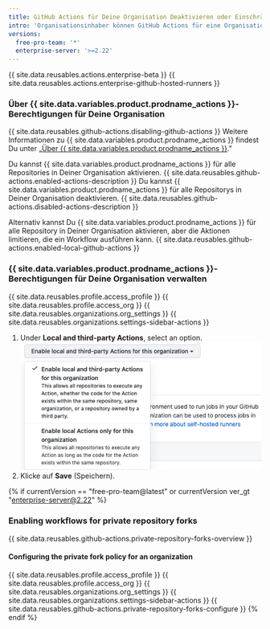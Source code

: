 ```yaml
---
title: GitHub Actions für Deine Organisation Deaktivieren oder Einschränken
intro: 'Organisationsinhaber können GitHub Actions für eine Organisation deaktivieren, aktivieren oder einschränken.'
versions:
  free-pro-team: '*'
  enterprise-server: '>=2.22'
---
```


{{ site.data.reusables.actions.enterprise-beta }}
{{ site.data.reusables.actions.enterprise-github-hosted-runners }}

### Über {{ site.data.variables.product.prodname_actions }}-Berechtigungen für Deine Organisation

{{ site.data.reusables.github-actions.disabling-github-actions }} Weitere Informationen zu {{ site.data.variables.product.prodname_actions }} findest Du unter „[Über {{ site.data.variables.product.prodname_actions }}](/actions/getting-started-with-github-actions/about-github-actions)."

Du kannst {{ site.data.variables.product.prodname_actions }} für alle Repositories in Deiner Organisation aktivieren. {{ site.data.reusables.github-actions.enabled-actions-description }} Du kannst {{ site.data.variables.product.prodname_actions }} für alle Repositorys in Deiner Organisation deaktivieren. {{ site.data.reusables.github-actions.disabled-actions-description }}

Alternativ kannst Du {{ site.data.variables.product.prodname_actions }} für alle Repository in Deiner Organisation aktivieren, aber die Aktionen limitieren, die ein Workflow ausführen kann. {{ site.data.reusables.github-actions.enabled-local-github-actions }}

### {{ site.data.variables.product.prodname_actions }}-Berechtigungen für Deine Organisation verwalten

{{ site.data.reusables.profile.access_profile }}
{{ site.data.reusables.profile.access_org }}
{{ site.data.reusables.organizations.org_settings }}
{{ site.data.reusables.organizations.settings-sidebar-actions }}
1. Under **Local and third-party Actions**, select an option. ![Aktiviere, deaktiviere oder limitiere die Aktionen für diese Organisation](/assets/images/help/repository/enable-org-actions.png)
1. Klicke auf **Save** (Speichern).

{% if currentVersion == "free-pro-team@latest" or currentVersion ver_gt "enterprise-server@2.22" %}
### Enabling workflows for private repository forks

{{ site.data.reusables.github-actions.private-repository-forks-overview }}

#### Configuring the private fork policy for an organization

{{ site.data.reusables.profile.access_profile }}
{{ site.data.reusables.profile.access_org }}
{{ site.data.reusables.organizations.org_settings }}
{{ site.data.reusables.organizations.settings-sidebar-actions }}
{{ site.data.reusables.github-actions.private-repository-forks-configure }}
{% endif %}

